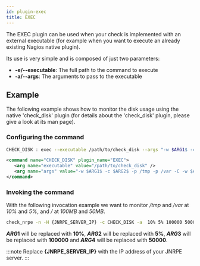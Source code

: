 ```yaml
---
id: plugin-exec
title: EXEC
---
```


The EXEC plugin can be used when your check is implemented with an external executable (for example when you want to execute an already existing Nagios native plugin).

Its use is very simple and is composed of just two parameters:

* **-e/--executable**: The full path to the command to execute
* **-a/--args**: The arguments to pass to the executable

## Example

The following example shows how to monitor the disk usage using the native 'check_disk' plugin (for details about the 
'check_disk' plugin, please give a look at its man page).

### Configuring the command

<!--DOCUSAURUS_CODE_TABS-->

<!-- INI -->
```bash
CHECK_DISK : exec --executable /path/to/check_disk --args "-w $ARG1$ -c $ARG2$ -p /tmp -p /var -C -w $ARG3$ -c $ARG4$ -p /"
```

<!-- XML -->
```xml
<command name="CHECK_DISK" plugin_name="EXEC">
   <arg name="executable" value="/path/to/check_disk" />  
   <arg name="args" value="-w $ARG1$ -c $ARG2$ -p /tmp -p /var -C -w $ARG3$ -c $ARG4$ -p /" /> 
</command>
```
<!--END_DOCUSAURUS_CODE_TABS-->

### Invoking the command

With the following invocation example we want to monitor _/tmp_ and _/var_ at _10%_ and _5%_, and _/_ at _100MB_ and _50MB_.

```bash
check_nrpe -n -H {JNRPE_SERVER_IP} -c CHECK_DISK -a  10% 5% 100000 50000
```

**$ARG1$** will be replaced with **10%**, **$ARG2$** will be replaced with **5%**, 
**$ARG3$** will be replaced with **100000** and **$ARG4$** will be replaced with **50000**.

:::note
Replace **{JNRPE_SERVER_IP}** with the IP address of your JNRPE server.
:::